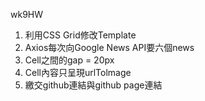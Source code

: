 wk9HW
1. 利用CSS Grid修改Template
2. Axios每次向Google News API要六個news
3. Cell之間的gap = 20px
4. Cell內容只呈現urlTolmage
5. 繳交github連結與github page連結
